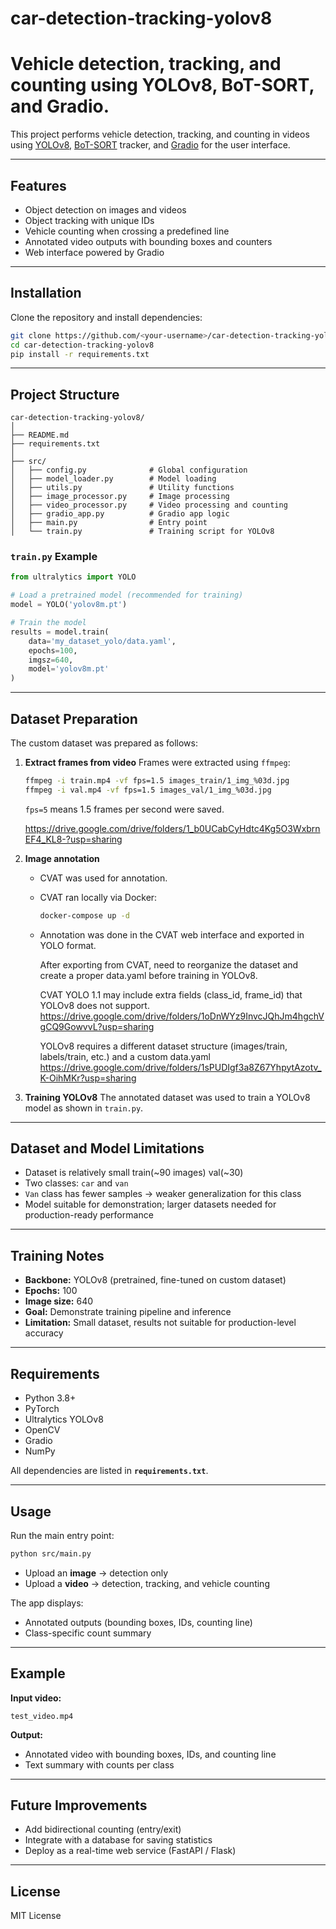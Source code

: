 # car-detection-tracking-yolov8
# Vehicle detection, tracking, and counting using YOLOv8, BoT-SORT, and Gradio.

This project performs vehicle detection, tracking, and counting in videos using [YOLOv8](https://github.com/ultralytics/ultralytics), [BoT-SORT](https://arxiv.org/abs/2211.11164) tracker, and [Gradio](https://www.gradio.app/) for the user interface.

---

## Features
- Object detection on images and videos
- Object tracking with unique IDs
- Vehicle counting when crossing a predefined line
- Annotated video outputs with bounding boxes and counters
- Web interface powered by Gradio

---

## Installation
Clone the repository and install dependencies:

```bash
git clone https://github.com/<your-username>/car-detection-tracking-yolov8.git
cd car-detection-tracking-yolov8
pip install -r requirements.txt
````

---

## Project Structure

```
car-detection-tracking-yolov8/
│
├── README.md
├── requirements.txt
│
├── src/
│   ├── config.py              # Global configuration
│   ├── model_loader.py        # Model loading
│   ├── utils.py               # Utility functions
│   ├── image_processor.py     # Image processing
│   ├── video_processor.py     # Video processing and counting
│   ├── gradio_app.py          # Gradio app logic
│   ├── main.py                # Entry point
│   └── train.py               # Training script for YOLOv8
```

### `train.py` Example

```python
from ultralytics import YOLO

# Load a pretrained model (recommended for training)
model = YOLO('yolov8m.pt')

# Train the model
results = model.train(
    data='my_dataset_yolo/data.yaml',
    epochs=100,
    imgsz=640,
    model='yolov8m.pt'
)
```

---

## Dataset Preparation

The custom dataset was prepared as follows:

1. **Extract frames from video**
   Frames were extracted using `ffmpeg`:

   ```bash
   ffmpeg -i train.mp4 -vf fps=1.5 images_train/1_img_%03d.jpg
   ffmpeg -i val.mp4 -vf fps=1.5 images_val/1_img_%03d.jpg
   ```

   `fps=5` means 1.5 frames per second were saved.

    https://drive.google.com/drive/folders/1_b0UCabCyHdtc4Kg5O3WxbrnEF4_KL8-?usp=sharing
   
    
3. **Image annotation**

   * CVAT was used for annotation.

   * CVAT ran locally via Docker:

     ```bash
     docker-compose up -d
     ```

   * Annotation was done in the CVAT web interface and exported in YOLO format.
  
     After exporting from CVAT, need to reorganize the dataset and create a proper data.yaml before training in YOLOv8.
     
     CVAT YOLO 1.1 may include extra fields (class_id, frame_id) that YOLOv8 does not support.
     https://drive.google.com/drive/folders/1oDnWYz9InvcJQhJm4hgchVgCQ9GowvvL?usp=sharing
     
     YOLOv8 requires a different dataset structure (images/train, labels/train, etc.) and a custom data.yaml
     https://drive.google.com/drive/folders/1sPUDIgf3a8Z67YhpytAzotv_K-OihMKr?usp=sharing
     

4. **Training YOLOv8**
   The annotated dataset was used to train a YOLOv8 model as shown in `train.py`.

---

## Dataset and Model Limitations

* Dataset is relatively small train(\~90 images) val(\~30)
* Two classes: `car` and `van`
* `Van` class has fewer samples → weaker generalization for this class
* Model suitable for demonstration; larger datasets needed for production-ready performance

---

## Training Notes

* **Backbone:** YOLOv8 (pretrained, fine-tuned on custom dataset)
* **Epochs:** 100
* **Image size:** 640
* **Goal:** Demonstrate training pipeline and inference
* **Limitation:** Small dataset, results not suitable for production-level accuracy

---

## Requirements

* Python 3.8+
* PyTorch
* Ultralytics YOLOv8
* OpenCV
* Gradio
* NumPy

All dependencies are listed in **`requirements.txt`**.

---

## Usage

Run the main entry point:

```bash
python src/main.py
```

* Upload an **image** → detection only
* Upload a **video** → detection, tracking, and vehicle counting

The app displays:

* Annotated outputs (bounding boxes, IDs, counting line)
* Class-specific count summary

---

## Example

**Input video:**

```
test_video.mp4
```

**Output:**

* Annotated video with bounding boxes, IDs, and counting line
* Text summary with counts per class

---

## Future Improvements

* Add bidirectional counting (entry/exit)
* Integrate with a database for saving statistics
* Deploy as a real-time web service (FastAPI / Flask)

---

## License

MIT License

```
